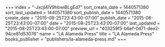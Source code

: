 +++
index = "-Jxcjl4lV9hbwiBLgEd7"
sort_create_date = 1440571380
sort_last_updated = 1440571380
sort_publish_date = 1440571380
create_date = "2015-08-25T23:43:00-07:00"
publish_date = "2015-08-25T23:43:00-07:00"
date = "2015-08-25T23:43:00-07:00"
last_updated = "2015-08-25T23:43:00-07:00"
preview_url = "403259f5-b6ef-0d71-dee2-94ce81d53076"
name = "LA Alameda Press"
title = "LA Alameda Press"
books_publisher = "publishers/la-alameda-press.md"
+++
